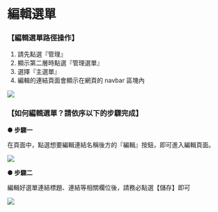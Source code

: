 # 編輯選單

### 【編輯選單路徑操作】  

1. 請先點選『管理』
2. 顯示第二層時點選『管理選單』
3. 選擇『主選單』
4. 編輯的連結頁面會顯示在網頁的 navbar 區塊內

![](/_image/manage/menu.png)

### 【如何編輯選單？請依序以下的步驟完成】   

**● 步驟一**  

在頁面中，點選想要編輯連結名稱後方的『編輯』按鈕，即可進入編輯頁面。

![](/_image/manage/menu-edit.png)

**● 步驟二**  

編輯好選單連結標題、連結等相關欄位後，請務必點選【儲存】即可

![](/_image/manage/menu-edit-page.png)

